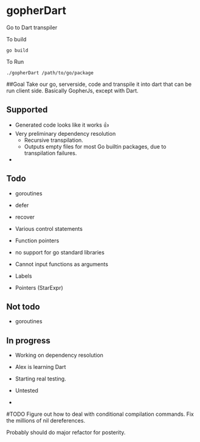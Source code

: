 # gopherDart
Go to Dart transpiler

To build
```
go build
```

To Run
```
./gopherDart /path/to/go/package
```

##Goal
Take our go, serverside, code and transpile it into dart that can be run client side. 
Basically GopherJs, except with Dart.



## Supported

* Generated code looks like it works :thumbsup:
* Very preliminary dependency resolution
    * Recursive transpilation.
    * Outputs empty files for most Go builtin packages, due to transpilation failures.
* 

## Todo

* goroutines
* defer
* recover
* Various control statements

* Function pointers
* no support for go standard libraries
* Cannot input functions as arguments
* Labels 
* Pointers (StarExpr)


## Not todo
* goroutines

## In progress

* Working on dependency resolution
* Alex is learning Dart
* Starting real testing.

* Untested
* 


#TODO
Figure out how to deal with conditional compilation commands.
Fix the millions of nil dereferences.

Probably should do major refactor for posterity.

